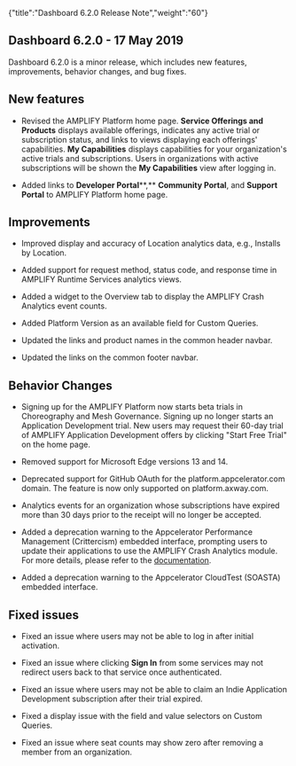 {"title":"Dashboard 6.2.0 Release Note","weight":"60"}

## Dashboard 6.2.0 - 17 May 2019

Dashboard 6.2.0 is a minor release, which includes new features, improvements, behavior changes, and bug fixes.

## New features

* Revised the AMPLIFY Platform home page. **Service Offerings and Products** displays available offerings, indicates any active trial or subscription status, and links to views displaying each offerings' capabilities. **My Capabilities** displays capabilities for your organization's active trials and subscriptions. Users in organizations with active subscriptions will be shown the **My Capabilities** view after logging in.

* Added links to **Developer Portal****,** **Community Portal**, and **Support Portal** to AMPLIFY Platform home page.

## Improvements

* Improved display and accuracy of Location analytics data, e.g., Installs by Location.

* Added support for request method, status code, and response time in AMPLIFY Runtime Services analytics views.

* Added a widget to the Overview tab to display the AMPLIFY Crash Analytics event counts.

* Added Platform Version as an available field for Custom Queries.

* Updated the links and product names in the common header navbar.

* Updated the links on the common footer navbar.

## Behavior Changes

* Signing up for the AMPLIFY Platform now starts beta trials in Choreography and Mesh Governance. Signing up no longer starts an Application Development trial. New users may request their 60-day trial of AMPLIFY Application Development offers by clicking "Start Free Trial" on the home page.

* Removed support for Microsoft Edge versions 13 and 14.

* Deprecated support for GitHub OAuth for the platform.appcelerator.com domain. The feature is now only supported on platform.axway.com.

* Analytics events for an organization whose subscriptions have expired more than 30 days prior to the receipt will no longer be accepted.

* Added a deprecation warning to the Appcelerator Performance Management (Crittercism) embedded interface, prompting users to update their applications to use the AMPLIFY Crash Analytics module. For more details, please refer to the [documentation](https://docs.axway.com/bundle/AMPLIFY_Appcelerator_Services_allOS_en/page/amplify_crash_analytics.html).

* Added a deprecation warning to the Appcelerator CloudTest (SOASTA) embedded interface.

## Fixed issues

* Fixed an issue where users may not be able to log in after initial activation.

* Fixed an issue where clicking **Sign In** from some services may not redirect users back to that service once authenticated.

* Fixed an issue where users may not be able to claim an Indie Application Development subscription after their trial expired.

* Fixed a display issue with the field and value selectors on Custom Queries.

* Fixed an issue where seat counts may show zero after removing a member from an organization.
